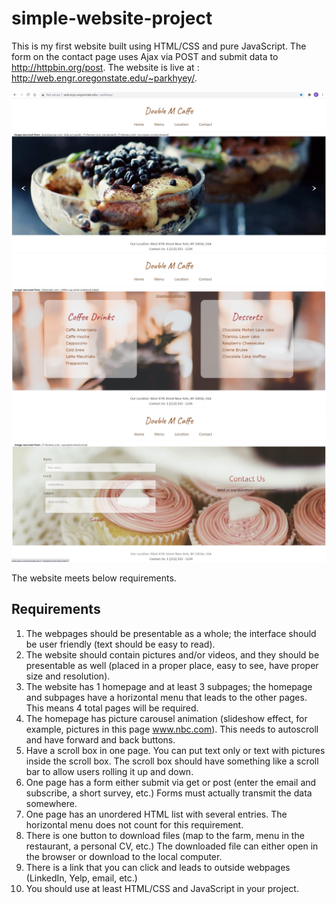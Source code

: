 # simple-website-project
This is my first website built using HTML/CSS and pure JavaScript. 
The form on the contact page uses Ajax via POST and submit data to http://httpbin.org/post.
The website is live at : http://web.engr.oregonstate.edu/~parkhyey/.

![](images/doubleM-homepage.jpg)
![](images/doubleM-menupage.jpg)
![](images/doubleM-contactpage.jpg)

The website meets below requirements. 

## Requirements
  1. The webpages should be presentable as a whole; the interface should be user friendly (text should be easy to read).
  2. The website should contain pictures and/or videos, and they should be presentable as well (placed in a proper place, easy to see, have proper size and resolution).
  3. The website has 1 homepage and at least 3 subpages; the homepage and subpages have a horizontal menu that leads to the other pages. This means 4 total pages will be required.
  4. The homepage has picture carousel animation (slideshow effect, for example, pictures in this page www.nbc.com). This needs to autoscroll and have forward and back buttons.
  5. Have a scroll box in one page. You can put text only or text with pictures inside the scroll box.  The scroll box should have something like a scroll bar to allow users rolling it up and down. 
  6. One page has a form either submit via get or post (enter the email and subscribe, a short survey, etc.) Forms must actually transmit the data somewhere.
  7. One page has an unordered HTML list with several entries. The horizontal menu does not count for this requirement.
  8. There is one button to download files (map to the farm, menu in the restaurant, a personal CV, etc.) The downloaded file can either open in the browser or download to the local computer.
  9. There is a link that you can click and leads to outside webpages (LinkedIn, Yelp, email, etc.)
  10. You should use at least HTML/CSS and JavaScript in your project.
 
